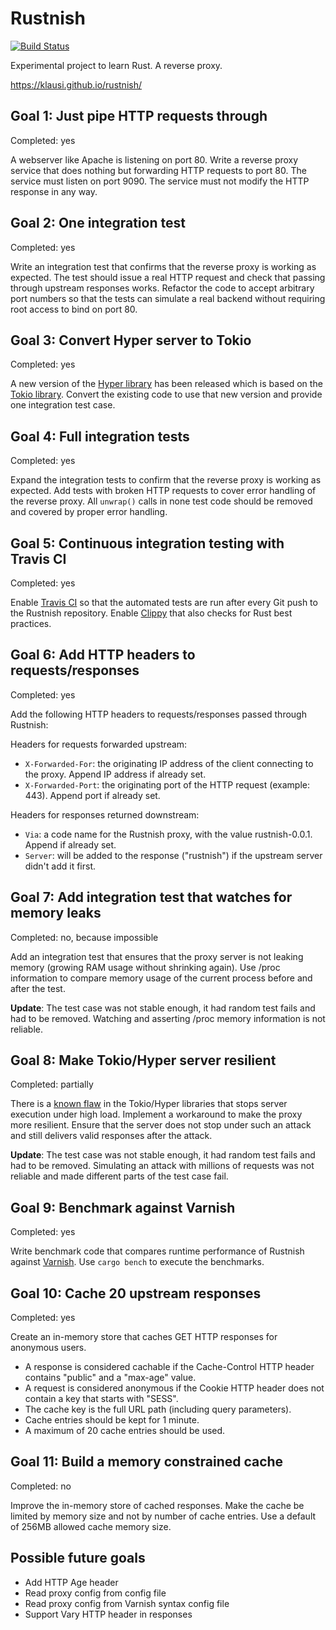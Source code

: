 # Rustnish

[![Build Status](https://travis-ci.org/klausi/rustnish.svg?branch=goal-05)](https://travis-ci.org/klausi/rustnish)

Experimental project to learn Rust. A reverse proxy.

https://klausi.github.io/rustnish/

## Goal 1: Just pipe HTTP requests through

Completed: yes

A webserver like Apache is listening on port 80. Write a reverse proxy service
that does nothing but forwarding HTTP requests to port 80. The service must
listen on port 9090. The service must not modify the HTTP response in any way.

## Goal 2: One integration test

Completed: yes

Write an integration test that confirms that the reverse proxy is working as
expected. The test should issue a real HTTP request and check that passing
through upstream responses works. Refactor the code to accept arbitrary port
numbers so that the tests can simulate a real backend without requiring root
access to bind on port 80.

## Goal 3: Convert Hyper server to Tokio

Completed: yes

A new version of the [Hyper library](https://hyper.rs/) has been released which
is based on the [Tokio library](https://tokio.rs/). Convert the existing code to
use that new version and provide one integration test case.

## Goal 4: Full integration tests

Completed: yes

Expand the integration tests to confirm that the reverse proxy is working as
expected. Add tests with broken HTTP requests to cover error handling of the
reverse proxy. All ```unwrap()``` calls in none test code should be removed and
covered by proper error handling.

## Goal 5: Continuous integration testing with Travis CI

Completed: yes

Enable [Travis CI](http://travis-ci.org/) so that the automated tests are run
after every Git push to the Rustnish repository. Enable
[Clippy](https://github.com/rust-lang-nursery/rust-clippy) that also checks for
Rust best practices.

## Goal 6: Add HTTP headers to requests/responses

Completed: yes

Add the following HTTP headers to requests/responses passed through Rustnish:

Headers for requests forwarded upstream:

* `X-Forwarded-For`: the originating IP address of the client connecting to the
  proxy. Append IP address if already set.
* `X-Forwarded-Port`: the originating port of the HTTP request (example: 443).
  Append port if already set.

Headers for responses returned downstream:

* `Via`: a code name for the Rustnish proxy, with the value rustnish-0.0.1.
  Append if already set.
* `Server`: will be added to the response ("rustnish") if the upstream server
  didn't add it first.

## Goal 7: Add integration test that watches for memory leaks

Completed: no, because impossible

Add an integration test that ensures that the proxy server is not leaking memory
(growing RAM usage without shrinking again). Use /proc information to compare
memory usage of the current process before and after the test.

**Update**: The test case was not stable enough, it had random test fails and
had to be removed. Watching and asserting /proc memory information is not
reliable.

## Goal 8: Make Tokio/Hyper server resilient

Completed: partially

There is a [known flaw](https://github.com/hyperium/hyper/issues/1358) in the
Tokio/Hyper libraries that stops server execution under high load. Implement a
workaround to make the proxy more resilient. Ensure that the server does not
stop under such an attack and still delivers valid responses after the attack.

**Update**: The test case was not stable enough, it had random test fails and
had to be removed. Simulating an attack with millions of requests was not
reliable and made different parts of the test case fail.

## Goal 9: Benchmark against Varnish

Completed: yes

Write benchmark code that compares runtime performance of Rustnish against
[Varnish](https://varnish-cache.org/). Use `cargo bench` to execute the benchmarks.

## Goal 10: Cache 20 upstream responses

Completed: yes

Create an in-memory store that caches GET HTTP responses for anonymous users.
* A response is considered cachable if the Cache-Control HTTP header contains
"public" and a "max-age" value.
* A request is considered anonymous if the Cookie HTTP header does not contain a key that starts with "SESS".
* The cache key is the full URL path (including query parameters).
* Cache entries should be kept for 1 minute.
* A maximum of 20 cache entries should be used.


## Goal 11: Build a memory constrained cache

Completed: no

Improve the in-memory store of cached responses. Make the cache be limited by
memory size and not by number of cache entries. Use a default of 256MB allowed
cache memory size.


## Possible future goals

* Add HTTP Age header
* Read proxy config from config file
* Read proxy config from Varnish syntax config file
* Support Vary HTTP header in responses

